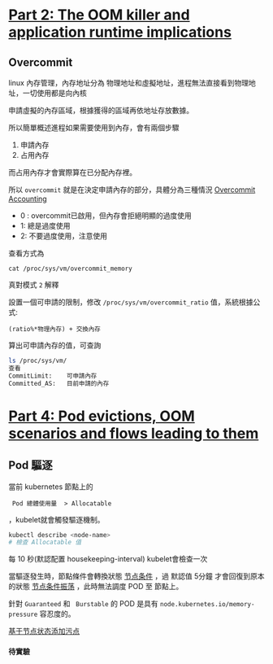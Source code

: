 # [Part 2: The OOM killer and application runtime implications](https://mihai-albert.com/2022/02/13/out-of-memory-oom-in-kubernetes-part-2-the-oom-killer-and-application-runtime-implications/)

## Overcommit

linux 內存管理，內存地址分為 物理地址和虛擬地址，進程無法直接看到物理地址，一切使用都是向內核

申請虛擬的內存區域，根據獲得的區域再依地址存放數據。

所以簡單概述進程如果需要使用到內存，會有兩個步驟

1. 申請內存
2. 占用內存

而占用內存才會實際算在已分配內存裡。

所以 `overcommit` 就是在決定申請內存的部分，具體分為三種情況 [Overcommit Accounting](https://www.kernel.org/doc/Documentation/vm/overcommit-accounting.rst)

* 0 : overcommit已啟用，但內存會拒絕明顯的過度使用
* 1:  總是過度使用
* 2:  不要過度使用，注意使用

查看方式為

``` shell
cat /proc/sys/vm/overcommit_memory
```

真對模式 `2` 解釋

設置一個可申請的限制，修改 `/proc/sys/vm/overcommit_ratio` 值，系統根據公式:

```
(ratio%*物理內存) + 交換內存
```

算出可申請內存的值，可查詢

``` sh
ls /proc/sys/vm/
查看 
CommitLimit: 	可申請內存    
Committed_AS:	目前申請的內存
```









# [Part 4: Pod evictions, OOM scenarios and flows leading to them](https://mihai-albert.com/2022/02/13/out-of-memory-oom-in-kubernetes-part-4-pod-evictions-oom-scenarios-and-flows-leading-to-them/)

## Pod 驅逐

當前 kubernetes 節點上的 

` Pod 總體使用量  > Allocatable`

，kubelet就會觸發驅逐機制。

``` sh
kubectl describe <node-name>
# 檢查 Allocatable 值
```

每 10 秒(默認配置 housekeeping-interval) kubelet會檢查一次

當驅逐發生時，節點條件會轉換狀態 [节点条件](https://kubernetes.io/zh-cn/docs/concepts/scheduling-eviction/node-pressure-eviction/#node-conditions) ，過 默認值 5分鐘 才會回復到原本的狀態 [节点条件振荡](https://kubernetes.io/zh-cn/docs/concepts/scheduling-eviction/node-pressure-eviction/#%E8%8A%82%E7%82%B9%E6%9D%A1%E4%BB%B6%E6%8C%AF%E8%8D%A1)
，此時無法調度 POD 至 節點上。

針對 `Guaranteed` 和 ` Burstable` 的 POD 是具有 `node.kubernetes.io/memory-pressure` 容忍度的。

[基于节点状态添加污点](https://kubernetes.io/zh-cn/docs/concepts/scheduling-eviction/taint-and-toleration/#taint-nodes-by-condition)

#### 待實驗
